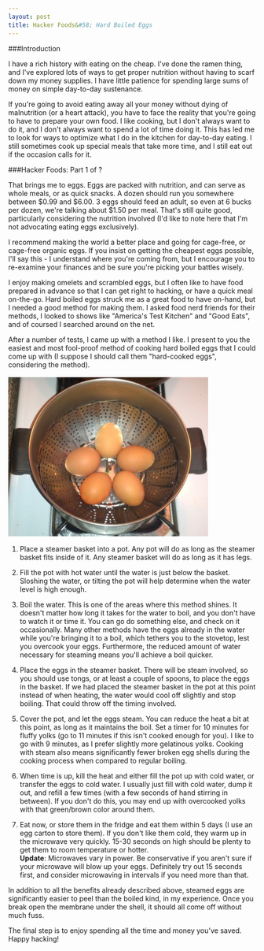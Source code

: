 ```yaml
---
layout: post
title: Hacker Foods&#58; Hard Boiled Eggs
---
```

###Introduction

I have a rich history with eating on the cheap. I've done the ramen thing, and I've explored lots of ways to get proper nutrition without having to scarf down my money supplies. I have little patience for spending large sums of money on simple day-to-day sustenance.

If you're going to avoid eating away all your money without dying of malnutrition (or a heart attack), you have to face the reality that you're going to have to prepare your own food. I like cooking, but I don't always want to do it, and I don't always want to spend a lot of time doing it. This has led me to look for ways to optimize what I do in the kitchen for day-to-day eating. I still sometimes cook up special meals that take more time, and I still eat out if the occasion calls for it.

###Hacker Foods&#58; Part 1 of ?

That brings me to eggs. Eggs are packed with nutrition, and can serve as whole meals, or as quick snacks. A dozen should run you somewhere between $0.99 and $6.00. 3 eggs should feed an adult, so even at 6 bucks per dozen, we're talking about $1.50 per meal. That's still quite good, particularly considering the nutrition involved (I'd like to note here that I'm not advocating eating eggs exclusively).

I recommend making the world a better place and going for cage-free, or cage-free organic eggs. If you insist on getting the cheapest eggs possible, I'll say this - I understand where you're coming from, but I encourage you to re-examine your finances and be sure you're picking your battles wisely.

I enjoy making omelets and scrambled eggs, but I often like to have food prepared in advance so that I can get right to hacking, or have a quick meal on-the-go. Hard boiled eggs struck me as a great food to have on-hand, but I needed a good method for making them. I asked food nerd friends for their methods, I looked to shows like "America's Test Kitchen" and "Good Eats", and of coursed I searched around on the net.

After a number of tests, I came up with a method I like. I present to you the easiest and most fool-proof method of cooking hard boiled eggs that I could come up with (I suppose I should call them "hard-cooked eggs", considering the method).
<br><br>
<img src="/img/steambasket.jpg" class="centered" title="That's right, steaming instead of boiling"/>

 1. Place a steamer basket into a pot. Any pot will do as long as the steamer basket fits inside of it. Any steamer basket will do as long as it has legs.
 
 2. Fill the pot with hot water until the water is just below the basket. Sloshing the water, or tilting the pot will help determine when the water level is high enough.
 
 3. Boil the water. This is one of the areas where this method shines. It doesn't matter how long it takes for the water to boil, and you don't have to watch it or time it. You can go do something else, and check on it occasionally. Many other methods have the eggs already in the water while you're bringing it to a boil, which tethers you to the stovetop, lest you overcook your eggs. Furthermore, the reduced amount of water necessary for steaming means you'll achieve a boil quicker.
 
 4. Place the eggs in the steamer basket. There will be steam involved, so you should use tongs, or at least a couple of spoons, to place the eggs in the basket. If we had placed the steamer basket in the pot at this point instead of when heating, the water would cool off slightly and stop boiling. That could throw off the timing involved.
 
 5. Cover the pot, and let the eggs steam. You can reduce the heat a bit at this point, as long as it maintains the boil. Set a timer for 10 minutes for fluffy yolks (go to 11 minutes if this isn't cooked enough for you). I like to go with 9 minutes, as I prefer slightly more gelatinous yolks. Cooking with steam also means significantly fewer broken egg shells during the cooking process when compared to regular boiling.
 
 6. When time is up, kill the heat and either fill the pot up with cold water, or transfer the eggs to cold water. I usually just fill with cold water, dump it out, and refill a few times (with a few seconds of hand stirring in between). If you don't do this, you may end up with overcooked yolks with that green/brown color around them.

 7. Eat now, or store them in the fridge and eat them within 5 days (I use an egg carton to store them). If you don't like them cold, they warm up in the microwave very quickly. 15-30 seconds on high should be plenty to get them to room temperature or hotter.
 <br>**Update**: Microwaves vary in power. Be conservative if you aren't sure if your microwave will blow up your eggs. Definitely try out 15 seconds first, and consider microwaving in intervals if you need more than that.

In addition to all the benefits already described above, steamed eggs are significantly easier to peel than the boiled kind, in my experience. Once you break open the membrane under the shell, it should all come off without much fuss.

The final step is to enjoy spending all the time and money you've saved. Happy hacking!